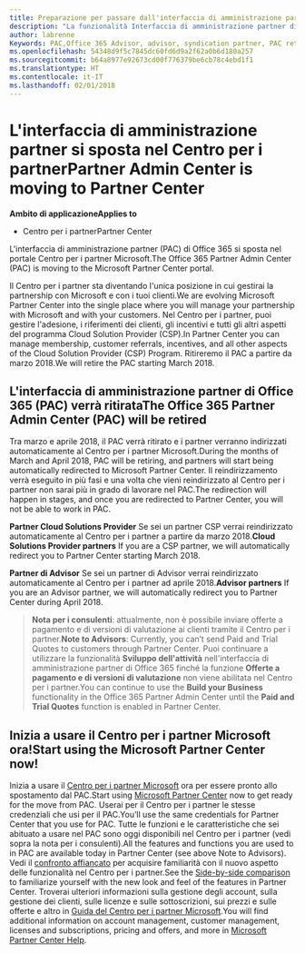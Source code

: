 ```yaml
---
title: Preparazione per passare dall'interfaccia di amministrazione partner al Centro per i partner | Centro per i partner
description: "La funzionalità Interfaccia di amministrazione partner di Office 365 si sposta nel Centro per i partner."
author: labrenne
Keywords: PAC,Office 365 Advisor, advisor, syndication partner, PAC retire, PAC retiring
ms.openlocfilehash: 54348d9f5c7845dc60fd6d9a2f62a0b6d180a257
ms.sourcegitcommit: b64a8977e92673cd00f776379be6cb78c4ebd1f1
ms.translationtype: HT
ms.contentlocale: it-IT
ms.lasthandoff: 02/01/2018
---
```

# <a name="partner-admin-center-is-moving-to-partner-center"></a><span data-ttu-id="e518a-103">L'interfaccia di amministrazione partner si sposta nel Centro per i partner</span><span class="sxs-lookup"><span data-stu-id="e518a-103">Partner Admin Center is moving to Partner Center</span></span>

**<span data-ttu-id="e518a-104">Ambito di applicazione</span><span class="sxs-lookup"><span data-stu-id="e518a-104">Applies to</span></span>**

-  <span data-ttu-id="e518a-105">Centro per i partner</span><span class="sxs-lookup"><span data-stu-id="e518a-105">Partner Center</span></span>

<span data-ttu-id="e518a-106">L'interfaccia di amministrazione partner (PAC) di Office 365 si sposta nel portale Centro per i partner Microsoft.</span><span class="sxs-lookup"><span data-stu-id="e518a-106">The Office 365 Partner Admin Center (PAC) is moving to the Microsoft Partner Center portal.</span></span>

<span data-ttu-id="e518a-107">Il Centro per i partner sta diventando l'unica posizione in cui gestirai la partnership con Microsoft e con i tuoi clienti.</span><span class="sxs-lookup"><span data-stu-id="e518a-107">We are evolving Microsoft Partner Center into the single place where you will manage your partnership with Microsoft and with your customers.</span></span> <span data-ttu-id="e518a-108">Nel Centro per i partner, puoi gestire l'adesione, i riferimenti dei clienti, gli incentivi e tutti gli altri aspetti del programma Cloud Solution Provider (CSP).</span><span class="sxs-lookup"><span data-stu-id="e518a-108">In Partner Center you can manage membership, customer referrals, incentives, and all other aspects of the Cloud Solution Provider (CSP) Program.</span></span> <span data-ttu-id="e518a-109">Ritireremo il PAC a partire da marzo 2018.</span><span class="sxs-lookup"><span data-stu-id="e518a-109">We will retire the PAC starting March 2018.</span></span>

## <a name="the-office-365-partner-admin-center-pac-will-be-retired"></a><span data-ttu-id="e518a-110">L'interfaccia di amministrazione partner di Office 365 (PAC) verrà ritirata</span><span class="sxs-lookup"><span data-stu-id="e518a-110">The Office 365 Partner Admin Center (PAC) will be retired</span></span>

<span data-ttu-id="e518a-111">Tra marzo e aprile 2018, il PAC verrà ritirato e i partner verranno indirizzati automaticamente al Centro per i partner Microsoft.</span><span class="sxs-lookup"><span data-stu-id="e518a-111">During the months of March and April 2018, PAC will be retiring, and partners will start being automatically redirected to Microsoft Partner Center.</span></span> <span data-ttu-id="e518a-112">Il reindirizzamento verrà eseguito in più fasi e una volta che vieni reindirizzato al Centro per i partner non sarai più in grado di lavorare nel PAC.</span><span class="sxs-lookup"><span data-stu-id="e518a-112">The redirection will happen in stages, and once you are redirected to Partner Center, you will not be able to work in PAC.</span></span> 

<span data-ttu-id="e518a-113">**Partner Cloud Solutions Provider** Se sei un partner CSP verrai reindirizzato automaticamente al Centro per i partner a partire da marzo 2018.</span><span class="sxs-lookup"><span data-stu-id="e518a-113">**Cloud Solutions Provider partners** If you are a CSP partner, we will automatically redirect you to Partner Center starting March 2018.</span></span> 

<span data-ttu-id="e518a-114">**Partner di Advisor** Se sei un partner di Advisor verrai reindirizzato automaticamente al Centro per i partner ad aprile 2018.</span><span class="sxs-lookup"><span data-stu-id="e518a-114">**Advisor partners** If you are an Advisor partner, we will automatically redirect you to Partner Center during April 2018.</span></span>

><span data-ttu-id="e518a-115">**Nota per i consulenti**: attualmente, non è possibile inviare offerte a pagamento e di versioni di valutazione ai clienti tramite il Centro per i partner.</span><span class="sxs-lookup"><span data-stu-id="e518a-115">**Note to Advisors**:  Currently, you can’t send Paid and Trial Quotes to customers through Partner Center.</span></span>  <span data-ttu-id="e518a-116">Puoi continuare a utilizzare la funzionalità **Sviluppo dell'attività** nell'interfaccia di amministrazione partner di Office 365 finché la funzione **Offerte a pagamento e di versioni di valutazione** non viene abilitata nel Centro per i partner.</span><span class="sxs-lookup"><span data-stu-id="e518a-116">You can continue to use the **Build your Business** functionality in the Office 365 Partner Admin Center until the **Paid and Trial Quotes** function is enabled in Partner Center.</span></span>

## <a name="start-using-the-microsoft-partner-center-now"></a><span data-ttu-id="e518a-117">Inizia a usare il Centro per i partner Microsoft ora!</span><span class="sxs-lookup"><span data-stu-id="e518a-117">Start using the Microsoft Partner Center now!</span></span>

<span data-ttu-id="e518a-118">Inizia a usare il [Centro per i partner Microsoft](https://partnercenter.microsoft.com/) ora per essere pronto allo spostamento dal PAC.</span><span class="sxs-lookup"><span data-stu-id="e518a-118">Start using [Microsoft Partner Center](https://partnercenter.microsoft.com/)  now to get ready for the move from PAC.</span></span>  <span data-ttu-id="e518a-119">Userai per il Centro per i partner le stesse credenziali che usi per il PAC.</span><span class="sxs-lookup"><span data-stu-id="e518a-119">You’ll use the same credentials for Partner Center that you use for PAC.</span></span> <span data-ttu-id="e518a-120">Tutte le funzioni e le caratteristiche che sei abituato a usare nel PAC sono oggi disponibili nel Centro per i partner (vedi sopra la nota per i consulenti).</span><span class="sxs-lookup"><span data-stu-id="e518a-120">All the features and functions you are used to in PAC are available today in Partner Center (see above Note to Advisors).</span></span> <span data-ttu-id="e518a-121">Vedi il [confronto affiancato](moving-from-pac-to-pc.md) per acquisire familiarità con il nuovo aspetto delle funzionalità nel Centro per i partner.</span><span class="sxs-lookup"><span data-stu-id="e518a-121">See the [Side-by-side comparison](moving-from-pac-to-pc.md)  to familiarize yourself with the new look and feel of the features in Partner Center.</span></span>  <span data-ttu-id="e518a-122">Troverai ulteriori informazioni sulla gestione degli account, sulla gestione dei clienti, sulle licenze e sulle sottoscrizioni, sui prezzi e sulle offerte e altro in [Guida del Centro per i partner Microsoft](https://partnercenter.microsoft.com/partner/help).</span><span class="sxs-lookup"><span data-stu-id="e518a-122">You will find additional information on account management, customer management, licenses and subscriptions, pricing and offers, and more in [Microsoft Partner Center Help](https://partnercenter.microsoft.com/partner/help).</span></span>

 